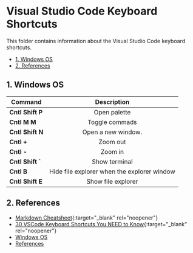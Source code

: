 # Visual Studio Code Keyboard Shortcuts <!-- omit from toc -->

This folder contains information about the Visual Studio Code keyboard shortcuts.

- [1. Windows OS](#1-windows-os)
- [2. References](#2-references)

## 1. Windows OS

| **Command**                      | **Description**   |
| ---------------------------------|:-----------------:|
| **Cntl** **Shift** **P** | Open palette|
| **Cntl** **M** **M** | Toggle commads |
| **Cntl** **Shift** **N** | Open a new window.|
| **Cntl** **+**| Zoom out|
| **Cntl** **-**| Zoom in|
| **Cntl** ****Shift** **`****| Show terminal|
| **Cntl** **B**| Hide file explorer when the explorer window|
| **Cntl** **Shift** **E**| Show file explorer|





## 2. References

- [Markdown Cheatsheet](https://github.com/adam-p/markdown-here/wiki/Markdown-Cheatsheet){:target="_blank" rel="noopener"}
- [30 VSCode Keyboard Shortcuts You NEED to Know](https://www.youtube.com/watch?v=dI34jrEtmB0&t=2s){:target="_blank" rel="noopener"}
- [Windows OS](#windows-os)
- [References](#references)
